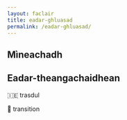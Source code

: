 ```yaml
---
layout: faclair
title: eadar-ghluasad
permalink: /eadar-ghluasad/
---
```


## Mìneachadh

## Eadar-theangachaidhean

&#x1f1ee;&#x1f1ea; trasdul

&#x1f3f4;&#xe0067;&#xe0062;&#xe0065;&#xe006e;&#xe0067;&#xe007f; transition
